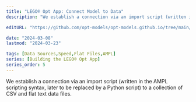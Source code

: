 ```yaml
---
title: "LEGO® Opt App: Connect Model to Data"
description: "We establish a connection via an import script (written in the AMPL scripting syntax and later to be replaced with a Python script) to a collection of CSV and flat text data files."

editURL: "https://github.com/opt-models/opt-models.github.io/tree/main/content/compendium/lego-app-connect-model-to-data/index.md"

date: "2024-03-08"
lastmod: "2024-03-23"

tags: [Data Sources,Speed,Flat Files,AMPL]
series: [Building the LEGO® Opt App]
series_order: 5
---
```


We establish a connection via an import script (written in the AMPL scripting syntax, later to be replaced by a Python script) to a collection of CSV and flat text data files.